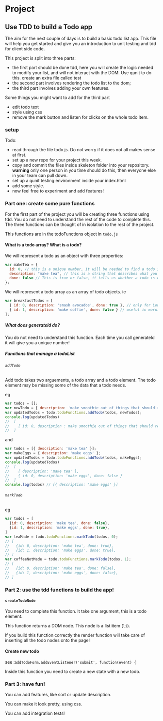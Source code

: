 # Project

## Use TDD to build a Todo app

The aim for the next couple of days is to build a basic todo list app. This file will help you get started and give you an introduction to unit testing and tdd for client side code.

This project is split into three parts:
  * the first part should be done tdd, here you will create the logic needed to modify your list, and will not interact with the DOM. Use qunit to do this. create an extra file called test
  * the second part involves rendering the todo list to the dom;
  * the third part involves adding your own features.

Some things you might want to add for the third part
  * edit todo text
  * style using css
  * remove the mark button and listen for clicks on the whole todo item.

### setup

Todo:
  * read through the file todo.js. Do not worry if it does not all makes sense at first.
  * set up a new repo for your project this week.
  * copy and commit the files inside skeleton folder into your repository. **warning** only one person in you time should do this, then everyone else in your team can pull down.
  * set up a qunit testing environment inside your index.html
  * add some style.
  * now feel free to experiment and add features!


### Part one: create some pure functions

For the first part of the project you will be creating three functions using tdd. You do not need to understand the rest of the code to complete this. The three functions can be thought of in isolation to the rest of the project.

This functions are in the todoFunctions object in `todo.js`


#### What is a todo array? What is a todo?

We will represent a todo as an object with three properties:
```js
var makeTea = {
  id: 0, // this is a unique number, it will be needed to find a todo in a todo list,
  description: "make tea", // this is a string that describes what you need to do,
  done: false // This is true or false, it tells us whether a todo is done or not
};
```
We will represent a todo array as an array of todo objects. ie
```js
var breakfastTodos = [
  { id: 0, description: 'smash avocados', done: true }, // only for London
  { id: 1, description: 'make coffie', done: false } // useful in morning
];
```
##### What does generateId do?
You do not need to understand this function. Each time you call generateId it will give you a unique number!

##### Functions that manage a todoList

###### `addTodo`
Add todo takes two arguements, a todo array and a todo element. The todo element may be missing some of the data that a todo needs.

eg
```js
var todos = [];
var newTodo = { description: 'make smoothie out of things that should really be cooked' };
var updatedTodos = todo.todoFunctions.addTodo(todos, newTodos);
console.log(updatedTodos)
//  [
//    { id: 0, description : make smoothie out of things that should really be cooked, done: false }
//  ]
```
and
```js
var todos = [{ description: 'make tea' }];
var makeEggs = { description: 'make eggs' };
var updatedTodos = todo.todoFunctions.addTodo(todos, makeEggs);
console.log(updatedTodos)
//  [
//    { description: 'make tea' },
//    { id: 0, description: 'make eggs', done: false }
//  ]
console.log(todos) // [{ description: 'make eggs' }]
```

###### `markTodo`
eg
```js
var todos = [
  {id: 0, description: 'make tea', done: false},
  {id: 1, description: 'make eggs', done: true},
]
var teaMade = todo.todoFunctions.markTodo(todos, 0);
// [
//   {id: 0, description: 'make tea', done: true},
//   {id: 1, description: 'make eggs', done: true},
// ]
var coffeeNotMade = todo.todoFunctions.markTodo(todos, 1);
// [
//   {id: 0, description: 'make tea', done: false},
//   {id: 1, description: 'make eggs', done: false},
// ]
```

### Part 2: use the tdd functions to build the app!

#### `createTodoNode`
You need to complete this function. It take one argument, this is a todo element.

This function returns a DOM node. This node is a **l**ist **i**tem (`li`).

If you build this function correctly the render function will take care of inserting all the todo nodes onto the page!

#### Create new todo
see :`addTodoForm.addEventListener('submit', function(event) {`

Inside this function you need to create a new state with a new todo. 

### Part 3: have fun!

You can add features, like sort or update description.

You can make it look pretty, using css.

You can add integration tests!
